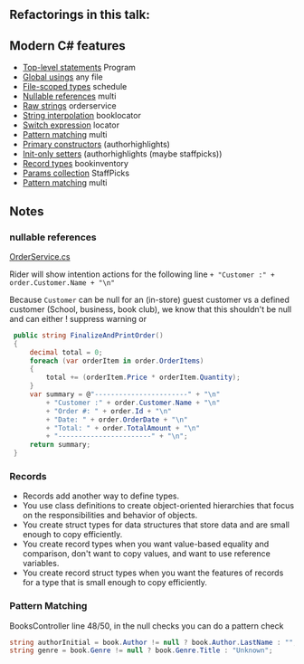 ## Refactorings in this talk:

## Modern C# features

* [Top-level statements](top-level-statements.md) Program
* [Global usings](global-usings.md) any file
* [File-scoped types](file-scoped.md) schedule
* [Nullable references](nullable.md) multi
* [Raw strings](raw-strings.md)  orderservice
* [String interpolation](string-interpolation.md) booklocator
* [Switch expression](switch-expression.md) locator
* [Pattern matching](pattern-matching.md) multi
* [Primary constructors](primary-ctor.md) (authorhighlights)
* [Init-only setters](init-only-setters.md) (authorhighlights (maybe staffpicks))
* [Record types](record-types.md) bookinventory
* [Params collection](params-collection.md) StaffPicks
* [Pattern matching](pattern-matching.md) multi


## Notes

### nullable references

[OrderService.cs](../Services/OrderService.cs)

Rider will show intention actions for the following line
`+ "Customer :" + order.Customer.Name + "\n"`

Because `Customer` can be null for an (in-store) guest customer 
vs a defined customer (School, business, book club), we know that 
this shouldn't be null and can either ! suppress warning or


```csharp
 public string FinalizeAndPrintOrder()
 {
     decimal total = 0;
     foreach (var orderItem in order.OrderItems)
     {
         total += (orderItem.Price * orderItem.Quantity);
     }
     var summary = @"-----------------------" + "\n" 
         + "Customer :" + order.Customer.Name + "\n"
         + "Order #: " + order.Id + "\n"
         + "Date: " + order.OrderDate + "\n"
         + "Total: " + order.TotalAmount + "\n" 
         + "-----------------------" + "\n";
     return summary;
 }
```

### Records

* Records add another way to define types. 
* You use class definitions to create object-oriented hierarchies that focus on the responsibilities and behavior of objects. 
* You create struct types for data structures that store data and are small enough to copy efficiently. 
* You create record types when you want value-based equality and comparison, don't want to copy values, and want to use reference variables. 
* You create record struct types when you want the features of records for a type that is small enough to copy efficiently.

### Pattern Matching

BooksController line 48/50, in the null checks you can do a pattern check

```csharp
string authorInitial = book.Author != null ? book.Author.LastName : "";
string genre = book.Genre != null ? book.Genre.Title : "Unknown";
```
